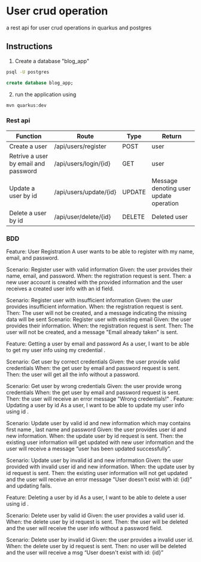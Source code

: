 # User crud operation

a rest api for user crud operations in quarkus and postgres

## Instructions

1. Create a database "blog_app"

```bash
psql -U postgres
```

```sql
create database blog_app;
```

2. run the application using

```bash
mvn quarkus:dev
```

### Rest api

| Function                             | Route                  | Type   | Return                                 |
| ------------------------------------ | ---------------------- | ------ | -------------------------------------- |
| Create a user                        | /api/users/register    | POST   | user                                   |
| Retrive a user by email and password | /api/users/login/{id}  | GET    | user                                   |
| Update a user by id                  | /api/users/update/{id} | UPDATE | Message denoting user update operation |
| Delete a user by id                  | /api/user/delete/{id}  | DELETE | Deleted user                           |

### BDD

Feature: User Registration
A user wants to be able to register with my name, email, and password.

Scenario: Register user with valid information
Given: the user provides their name, email, and password.
When: the registration request is sent.
Then: a new user account is created with the provided information
and the user receives a created user info with an id field.

Scenario: Register user with insufficient information
Given: the user provides insufficient information.
When: the registration request is sent.
Then: The user will not be created, and a message indicating the missing data will be sent
Scenario: Register user with existing email
Given: the user provides their information.
When: the registration request is sent.
Then: The user will not be created, and a message "Email already taken" is sent.

Feature: Getting a user by email and password
As a user,
I want to be able to get my user info using my credential .

Scenario: Get user by correct credentials
Given: the user provide valid credentials
When: the get user by email and password request is sent.
Then: the user will get all the info without a password.

Scenario: Get user by wrong credentials
Given: the user provide wrong credentials
When: the get user by email and password request is sent.
Then: the user will receive an error message "Wrong credentials!" .
Feature: Updating a user by id
As a user,
I want to be able to update my user info using id .

Scenario: Update user by valid id and new information which may contains first name , last name and password
Given: the user provides user id and new information.
When: the update user by id request is sent.
Then: the existing user information will get updated with new user information and the user will receive a message “user has been updated successfully”.

Scenario: Update user by invalid id and new information
Given: the user provided with invalid user id and new information.
When: the update user by id request is sent.
Then: the existing user information will not get updated and the user will receive an error message "User doesn't exist with id: {id}” and updating fails.

Feature: Deleting a user by id
As a user,
I want to be able to delete a user using id .

Scenario: Delete user by valid id
Given: the user provides a valid user id.
When: the delete user by id request is sent.
Then: the user will be deleted and the user will receive the user info without a password field.

Scenario: Delete user by invalid id
Given: the user provides a invalid user id.
When: the delete user by id request is sent.
Then: no user will be deleted and the user will receive a msg “User doesn't exist with id: {id}”
